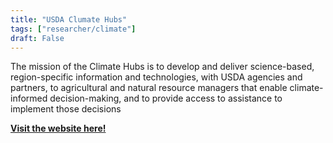 ```yaml
---
title: "USDA Clumate Hubs"
tags: ["researcher/climate"]
draft: False
---
```


The mission of the Climate Hubs is to develop and deliver science-based, region-specific information and technologies, with USDA agencies and partners, to agricultural and natural resource managers that enable climate-informed decision-making, and to provide access to assistance to implement those decisions 

[**Visit the website here!**](https://www.climatehubs.usda.gov/actions-and-resources/research-data)

